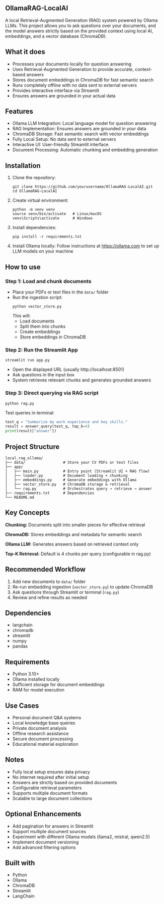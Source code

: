## OllamaRAG-LocalAI

A local Retrieval-Augmented Generation (RAG) system powered by Ollama LLMs. This project allows you to ask questions over your documents, and the model answers strictly based on the provided context using local AI, embeddings, and a vector database (ChromaDB).

## What it does

- Processes your documents locally for question answering
- Uses Retrieval-Augmented Generation to provide accurate, context-based answers
- Stores document embeddings in ChromaDB for fast semantic search
- Runs completely offline with no data sent to external servers
- Provides interactive interface via Streamlit
- Ensures answers are grounded in your actual data

## Features

- Ollama LLM Integration: Local language model for question answering
- RAG Implementation: Ensures answers are grounded in your data
- ChromaDB Storage: Fast semantic search with vector embeddings
- Fully Local Setup: No data sent to external servers
- Interactive UI: User-friendly Streamlit interface
- Document Processing: Automatic chunking and embedding generation

## Installation

1. Clone the repository:
   ```
   git clone https://github.com/yourusername/OllamaRAG-LocalAI.git
   cd OllamaRAG-LocalAI
   ```

2. Create virtual environment:
   ```
   python -m venv venv
   source venv/bin/activate   # Linux/macOS
   venv\Scripts\activate      # Windows
   ```

3. Install dependencies:
   ```
   pip install -r requirements.txt
   ```

4. Install Ollama locally:
   Follow instructions at https://ollama.com to set up LLM models on your machine

## How to use

### Step 1: Load and chunk documents
- Place your PDFs or text files in the `data/` folder
- Run the ingestion script:
  ```
  python vector_store.py
  ```
  This will:
  - Load documents
  - Split them into chunks
  - Create embeddings
  - Store embeddings in ChromaDB

### Step 2: Run the Streamlit App
```
streamlit run app.py
```
- Open the displayed URL (usually http://localhost:8501)
- Ask questions in the input box
- System retrieves relevant chunks and generates grounded answers

### Step 3: Direct querying via RAG script
```
python rag.py
```
Test queries in terminal:
```python
test_q = "Summarize my work experience and key skills."
result = answer_query(test_q, top_k=4)
print(result["answer"])
```

## Project Structure

```
local_rag_ollama/
├── data/                 # Store your CV PDFs or text files
├── app/
│   ├── main.py           # Entry point (Streamlit UI + RAG flow)
│   ├── loader.py         # Document loading + chunking
│   ├── embeddings.py     # Generate embeddings with Ollama
│   ├── vector_store.py   # ChromaDB storage & retrieval
│   └── rag.py            # Orchestrates query → retrieve → answer
├── requirements.txt      # Dependencies
└── README.md
```

## Key Concepts

**Chunking:** Documents split into smaller pieces for effective retrieval

**ChromaDB:** Stores embeddings and metadata for semantic search

**Ollama LLM:** Generates answers based on retrieved context only

**Top-K Retrieval:** Default is 4 chunks per query (configurable in rag.py)

## Recommended Workflow

1. Add new documents to `data/` folder
2. Re-run embedding ingestion (`vector_store.py`) to update ChromaDB
3. Ask questions through Streamlit or terminal (`rag.py`)
4. Review and refine results as needed

## Dependencies

- langchain
- chromadb
- streamlit
- numpy
- pandas

## Requirements

- Python 3.10+
- Ollama installed locally
- Sufficient storage for document embeddings
- RAM for model execution

## Use Cases

- Personal document Q&A systems
- Local knowledge base queries
- Private document analysis
- Offline research assistance
- Secure document processing
- Educational material exploration

## Notes

- Fully local setup ensures data privacy
- No internet required after initial setup
- Answers are strictly based on provided documents
- Configurable retrieval parameters
- Supports multiple document formats
- Scalable to large document collections

## Optional Enhancements

- Add pagination for answers in Streamlit
- Support multiple document sources
- Experiment with different Ollama models (llama2, mistral, qwen2.5)
- Implement document versioning
- Add advanced filtering options

## Built with

- Python
- Ollama
- ChromaDB
- Streamlit
- LangChain
